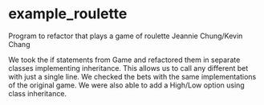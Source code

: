 # example_roulette
Program to refactor that plays a game of roulette
Jeannie Chung/Kevin Chang

We took the if statements from Game and refactored them in separate classes implementing inheritance. This allows us to call any different bet with just a single line. We checked the bets with the same implementations of the original game. We were also able to add a High/Low option using class inheritance.